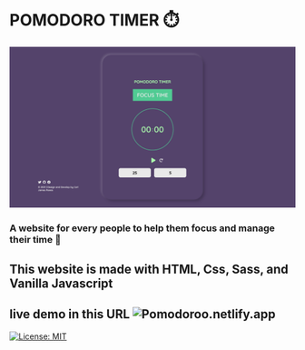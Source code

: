 # POMODORO TIMER :stopwatch:

![Pomodoro](/preview-website.png)

### A website for every people to help them focus and manage their time :muscle:

## This website is made with HTML, Css, Sass, and Vanilla Javascript

## live demo in this URL ![Pomodoroo.netlify.app](https://pomodoroo-timer.netlify.app/)

[![License: MIT](https://img.shields.io/badge/License-MIT-yellow.svg)](https://opensource.org/licenses/MIT)
